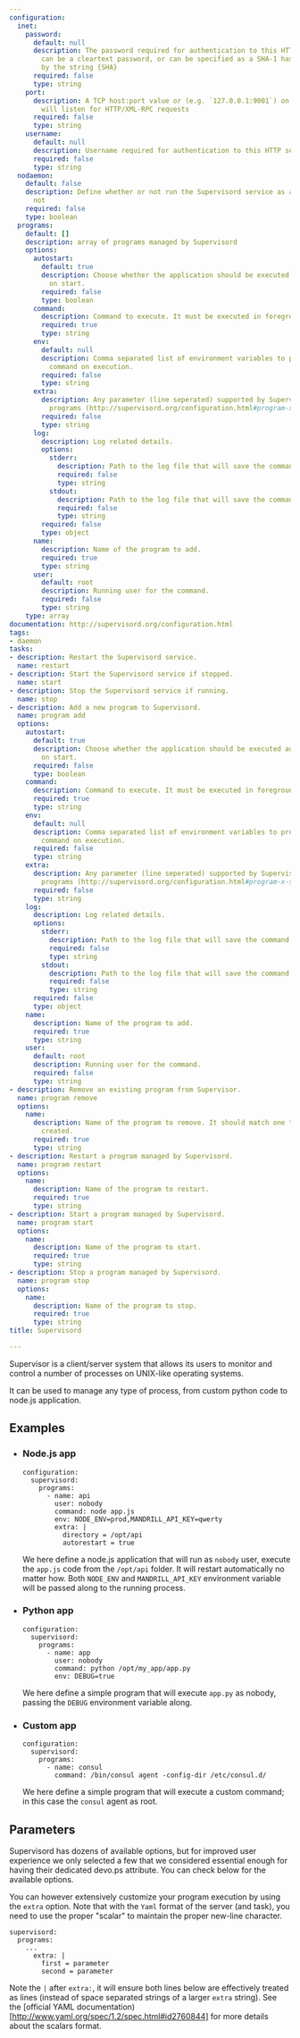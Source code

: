 ```yaml
---
configuration:
  inet:
    password:
      default: null
      description: The password required for authentication to this HTTP server. This
        can be a cleartext password, or can be specified as a SHA-1 hash if prefixed
        by the string {SHA}
      required: false
      type: string
    port:
      description: A TCP host:port value or (e.g. `127.0.0.1:9001`) on which Supervisord
        will listen for HTTP/XML-RPC requests
      required: false
      type: string
    username:
      default: null
      description: Username required for authentication to this HTTP server.
      required: false
      type: string
  nodaemon:
    default: false
    description: Define whether or not run the Supervisord service as a daemon or
      not
    required: false
    type: boolean
  programs:
    default: []
    description: array of programs managed by Supervisord
    options:
      autostart:
        default: true
        description: Choose whether the application should be executed automatically
          on start.
        required: false
        type: boolean
      command:
        description: Command to execute. It must be executed in foreground.
        required: true
        type: string
      env:
        default: null
        description: Comma separated list of environment variables to provide to the
          command on execution.
        required: false
        type: string
      extra:
        description: Any parameter (line seperated) supported by Supervisord for the
          programs (http://supervisord.org/configuration.html#program-x-section-settings)
        required: false
        type: string
      log:
        description: Log related details.
        options:
          stderr:
            description: Path to the log file that will save the command stderr
            required: false
            type: string
          stdout:
            description: Path to the log file that will save the command stdout
            required: false
            type: string
        required: false
        type: object
      name:
        description: Name of the program to add.
        required: true
        type: string
      user:
        default: root
        description: Running user for the command.
        required: false
        type: string
    type: array
documentation: http://supervisord.org/configuration.html
tags:
- daemon
tasks:
- description: Restart the Supervisord service.
  name: restart
- description: Start the Supervisord service if stopped.
  name: start
- description: Stop the Supervisord service if running.
  name: stop
- description: Add a new program to Supervisord.
  name: program add
  options:
    autostart:
      default: true
      description: Choose whether the application should be executed automatically
        on start.
      required: false
      type: boolean
    command:
      description: Command to execute. It must be executed in foreground.
      required: true
      type: string
    env:
      default: null
      description: Comma separated list of environment variables to provide to the
        command on execution.
      required: false
      type: string
    extra:
      description: Any parameter (line seperated) supported by Supervisord for the
        programs (http://supervisord.org/configuration.html#program-x-section-settings)
      required: false
      type: string
    log:
      description: Log related details.
      options:
        stderr:
          description: Path to the log file that will save the command stderr
          required: false
          type: string
        stdout:
          description: Path to the log file that will save the command stdout
          required: false
          type: string
      required: false
      type: object
    name:
      description: Name of the program to add.
      required: true
      type: string
    user:
      default: root
      description: Running user for the command.
      required: false
      type: string
- description: Remove an existing program from Supervisor.
  name: program remove
  options:
    name:
      description: Name of the program to remove. It should match one that was previously
        created.
      required: true
      type: string
- description: Restart a program managed by Supervisord.
  name: program restart
  options:
    name:
      description: Name of the program to restart.
      required: true
      type: string
- description: Start a program managed by Supervisord.
  name: program start
  options:
    name:
      description: Name of the program to start.
      required: true
      type: string
- description: Stop a program managed by Supervisord.
  name: program stop
  options:
    name:
      description: Name of the program to stop.
      required: true
      type: string
title: Supervisord

---
```

Supervisor is a client/server system that allows its users to monitor and control a number of processes on UNIX-like operating systems.

It can be used to manage any type of process, from custom python code to node.js application.

## Examples

* ### Node.js app

  ```example
  configuration:
    supervisord:
      programs:
        - name: api
          user: nobody
          command: node app.js
          env: NODE_ENV=prod,MANDRILL_API_KEY=qwerty
          extra: |
            directory = /opt/api
            autorestart = true
  ```

  We here define a node.js application that will run as `nobody` user, execute the `app.js` code from the `/opt/api` folder. It will restart automatically no matter how. Both `NODE_ENV` and `MANDRILL_API_KEY` environment variable will be passed along to the running process.

* ### Python app

  ```example
  configuration:
    supervisord:
      programs:
        - name: app
          user: nobody
          command: python /opt/my_app/app.py
          env: DEBUG=true
  ```

  We here define a simple program that will execute `app.py` as nobody, passing the `DEBUG` environment variable along.

* ### Custom app

  ```example
  configuration:
    supervisord:
      programs:
        - name: consul
          command: /bin/consul agent -config-dir /etc/consul.d/
  ```

  We here define a simple program that will execute a custom command; in this case the `consul` agent as root.

## Parameters

Supervisord has dozens of available options, but for improved user experience we only selected a few that we considered essential enough for having their dedicated devo.ps attribute. You can check below for the available options.

You can however extensively customize your program execution by using the `extra` option. Note that with the `Yaml` format of the server (and task), you need to use the proper "scalar" to maintain the proper new-line character.

```example
supervisord:
  programs:
    ...
      extra: |
        first = parameter
        second = parameter
```

Note the `|` after `extra:`, it will ensure both lines below are effectively treated as lines (instead of space separated strings of a larger `extra` string). See the [official YAML documentation)[http://www.yaml.org/spec/1.2/spec.html#id2760844] for more details about the scalars format.
